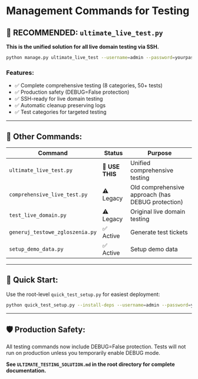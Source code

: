 # Management Commands for Testing

## 🌟 **RECOMMENDED: `ultimate_live_test.py`**

**This is the unified solution for all live domain testing via SSH.**

```bash
python manage.py ultimate_live_test --username=admin --password=yourpass --email=admin@example.com
```

### Features:
- ✅ Complete comprehensive testing (8 categories, 50+ tests)
- ✅ Production safety (DEBUG=False protection)
- ✅ SSH-ready for live domain testing
- ✅ Automatic cleanup preserving logs
- ✅ Test categories for targeted testing

---

## 📁 **Other Commands:**

| Command | Status | Purpose |
|---------|---------|---------|
| `ultimate_live_test.py` | 🌟 **USE THIS** | Unified comprehensive testing |
| `comprehensive_live_test.py` | ⚠️ Legacy | Old comprehensive approach (has DEBUG protection) |
| `test_live_domain.py` | ⚠️ Legacy | Original live domain testing |
| `generuj_testowe_zgloszenia.py` | ✅ Active | Generate test tickets |
| `setup_demo_data.py` | ✅ Active | Setup demo data |

---

## 🚀 **Quick Start:**

Use the root-level `quick_test_setup.py` for easiest deployment:

```bash
python quick_test_setup.py --install-deps --username=admin --password=yourpass
```

---

## 🛡️ **Production Safety:**

All testing commands now include DEBUG=False protection. Tests will not run on production unless you temporarily enable DEBUG mode.

**See `ULTIMATE_TESTING_SOLUTION.md` in the root directory for complete documentation.**
